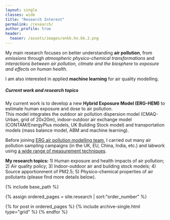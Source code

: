 ```yaml
---
layout: single
classes: wide
title: "Research Interest"
permalink: /research/
author_profile: true
header:
  teaser: /assets/images/onkk.hn.bk.2.png
---
```



My main research focuses on better understanding **air pollution**, 
from *emissions* through *atmospheric physico-chemical transformations* and *interactions between air pollution, climate and the biosphere* to *exposure and effects on human health*.

I am also interested in applied **machine learning** for air quality modelling. 

##### Current work and research topics

My current work is to develop a new **Hybrid Exposure Model (ERG-HEM)** to estimate human exposure and dose to air pollution.   
This model integrates the outdoor air pollution dispersion model (CMAQ-Urban, grid of 20x20m), indoor-outdoor air exchange model (CONTAM/EnergyPlus models,
UK Building Stock model) and transportation models (mass balance model, ABM and machine learning).

Before joining [ERG air pollution modelling team](https://www.imperial.ac.uk/school-public-health/environmental-research-group/research/modelling/), I carried out many air pollution sampling campaigns (in the UK, EU, China, India, etc.) and labwork using [a wide range of measurement techniques](https://tuanvvu.github.io/profile/other.html). 

**My research topics:** 1) Human exposure and health impacts of air pollution; 2) Air quality policy; 3) Indoor-outdoor air and building stock models;  4) Source apportionment of PM2.5; 5) Physico-chemical properties of air pollutants (please find more details below).

<nbsp>

{% include base_path %}

{% assign ordered_pages = site.research | sort:"order_number" %}

{% for post in ordered_pages %}
  {% include archive-single.html type="grid" %}
{% endfor %}
